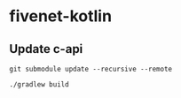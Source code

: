 # fivenet-kotlin

## Update c-api
```shell
git submodule update --recursive --remote
```

```shell
./gradlew build
```